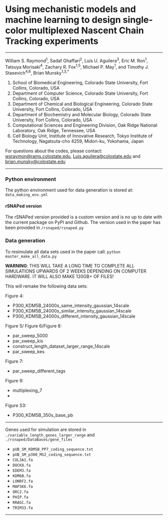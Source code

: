 
Using mechanistic models and machine learning to design single-color multiplexed Nascent Chain Tracking experiments
=======
----

William S. Raymond<sup>1</sup>, Sadaf Ghaffari<sup>2</sup>, Luis U. Aguilera<sup>3</sup>, Eric M. Ron<sup>1</sup>, Tatsuya Morisaki<sup>4</sup>, Zachary R. Fox<sup>1,5</sup>, Michael P. May<sup>1</sup>, and Timothy J. Stasevich<sup>4,6</sup>, Brian Munsky<sup>1,3,*</sup>

<sub><sup>
1. School of Biomedical Engineering, Colorado State University, Fort Collins, Colorado, USA 
2. Department of Computer Science, Colorado State University, Fort Collins, Colorado, USA 
3. Department of Chemical and Biological Engineering, Colorado State University, Fort Collins, Colorado, USA  
4. Department of Biochemistry and Molecular Biology, Colorado State University, Fort Collins, Colorado, USA 
5. Computational Sciences and Engineering Division, Oak Ridge National Laboratory, Oak Ridge, Tennessee, USA  
6. Cell Biology Unit, Institute of Innovative Research, Tokyo Institute of Technology, Nagatsuta-cho 4259, Midori-ku, Yokohama, Japan
</sup></sub>

For questions about the codes, please contact:  wsraymon@rams.colostate.edu, Luis.aguilera@colostate.edu and brian.munsky@colostate.edu

---

### Python environment
The python environment used for data generation is stored at: 
```data_making_env.yml```


#### rSNAPed version
The rSNAPed version provided is a custom version and is no up to date with the current package on PyPI and Github. The version used in the paper has been provided in ```/rsnaped/rsnaped.py```



### Data generation
To resimulate all data sets used in the paper call:
			```python master_make_all_data.py```

**WARNING**:  THIS WILL TAKE A LONG TIME TO COMPLETE ALL SIMULATIONS UPWARDS OF 2 WEEKS DEPENDING ON COMPUTER HARDWARE. IT WILL ALSO MAKE 120GB+ OF FILES!

This will remake the following data sets: 

Figure 4:
- P300_KDM5B_24000s_same_intensity_gaussian_14scale
- P300_KDM5B_24000s_similar_intensity_gaussian_14scale
- P300_KDM5B_24000s_different_intensity_gaussian_14scale

Figure 5/ Figure 6/Figure 8: 
- par_sweep_5000
- par_sweep_kis
- construct_length_dataset_larger_range_14scale
- par_sweep_kes

Figure 7:
- par_sweep_different_tags

Figure 9:
- multiplexing_7
- 
Figure S3:
- P300_KDM5B_350s_base_pb

----

Genes used for simulation are stored in ```./variable_length_genes_larger_range``` and ```./rsnaped/DataBases/gene_files```

* ```pUB_SM_KDM5B_PP7_coding_sequence.txt```
* ```pUB_SM_p300_MS2_coding_sequence.txt```
* ```COL3A1.fa```
* ```DOCK8.fa```
* ```EDEM3.fa```
* ```KDM6B.fa```
* ```LONRF2.fa```
* ```MAP3K6.fa```
* ```ORC2.fa```
* ```PHIP.fa```
* ```RRAGC.fa```
* ```TRIM33.fa```
----
